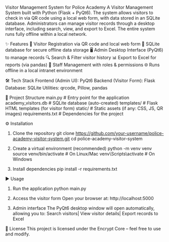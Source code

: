 Visitor Management System for Police Academy
A Visitor Management System built with Python (Flask + PyQt6). The system allows visitors to check in via QR code using a local web form, with data stored in an SQLite database. Administrators can manage visitor records through a desktop interface, including search, view, and export to Excel. The entire system runs fully offline within a local network.

✨ Features
📝 Visitor Registration via QR code and local web form
💾 SQLite database for secure offline data storage
🖥️ Admin Desktop Interface (PyQt6) to manage records
🔍 Search & Filter visitor history
📊 Export to Excel for reports (via pandas)
🔐 Staff Management with roles & permissions
🌐 Runs offline in a local intranet environment

🛠️ Tech Stack
Frontend (Admin UI): PyQt6
Backend (Visitor Form): Flask
Database: SQLite
Utilities: qrcode, Pillow, pandas

📂 Project Structure
main.py                # Entry point for the application
academy_visitors.db    # SQLite database (auto-created)
templates/             # Flask HTML templates (for visitor form)
static/                # Static assets (if any: CSS, JS, QR images)
requirements.txt       # Dependencies for the project



⚙️ Installation
1. Clone the repository
git clone https://github.com/your-username/police-academy-visitor-system.git
cd police-academy-visitor-system



2. Create a virtual environment (recommended)
python -m venv venv
source venv/bin/activate   # On Linux/Mac
venv\Scripts\activate      # On Windows



3. Install dependencies
pip install -r requirements.txt


▶️ Usage
1. Run the application
python main.py

3. Access the visitor form
Open your browser at: http://localhost:5000


3. Admin interface
The PyQt6 desktop window will open automatically, allowing you to:
Search visitors| View visitor details| Export records to Excel

📜 License
This project is licensed under the Encrypt Core – feel free to use and modify.
